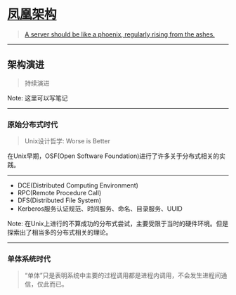# [凤凰架构](http://icyfenix.cn/architecture/architect-history/)

> [A server should be like a phoenix, regularly rising from the ashes.](https://martinfowler.com/bliki/PhoenixServer.html)

----

## 架构演进

> 持续演进

Note: 这里可以写笔记

---

### 原始分布式时代

> Unix设计哲学: Worse is Better

在Unix早期，OSF(Open Software Foundation)进行了许多关于分布式相关的实践。

---

- DCE(Distributed Computing Environment) <!-- .element: class="fragment" -->
- RPC(Remote Procedure Call) <!-- .element: class="fragment" -->
- DFS(Distributed File System) <!-- .element: class="fragment" -->
- Kerberos服务认证规范、时间服务、命名、目录服务、UUID <!-- .element: class="fragment" -->

Note: 在Unix上进行的不算成功的分布式尝试，主要受限于当时的硬件环境。但是探索出了相当多的分布式相关的理论。

---

### 单体系统时代
> “单体”只是表明系统中主要的过程调用都是进程内调用，不会发生进程间通信，仅此而已。


